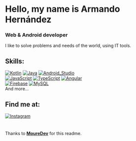 # Hello, my name is Armando Hernández
### Web & Android developer

I like to solve problems and needs of the world, using IT tools.

## Skills:
[![Kotlin](https://img.shields.io/badge/Kotlin-0095D5?style=for-the-badge&logo=kotlin&logoColor=white&labelColor=101010)]()
[![Java](https://img.shields.io/badge/Java-007396?style=for-the-badge&logo=java&logoColor=white&labelColor=101010)]()
[![Android_Studio](https://img.shields.io/badge/Android_Studio-3DDC84?style=for-the-badge&logo=android-studio&logoColor=white&labelColor=101010)]()
</br>
[![JavaScript](https://img.shields.io/badge/JavaScript-F7DF1E?style=for-the-badge&logo=javascript&logoColor=white&labelColor=101010)]()
[![TypeScript](https://img.shields.io/badge/TypeScript-007acc?style=for-the-badge&logo=typescript&logoColor=white&labelColor=101010)]()
[![Angular](https://img.shields.io/badge/Angular-B52E31?style=for-the-badge&logo=angular&logoColor=white&labelColor=101010)]()
</br>
[![Firebase](https://img.shields.io/badge/Firebase-FFCA28?style=for-the-badge&logo=firebase&logoColor=white&labelColor=101010)]()
[![MySQL](https://img.shields.io/badge/MySQL-4479A1?style=for-the-badge&logo=mysql&logoColor=white&labelColor=101010)]()
</br>
And more...

## Find me at:

[![Instagram](https://img.shields.io/badge/Instagram-@harmandohdez-E4405F?style=for-the-badge&logo=instagram&logoColor=white&labelColor=101010)](https://www.instagram.com/harmandohdez/)

#
Thanks to [**MoureDev**](https://mouredev.com) for this readme.
<!---
HarmandoHernandez/HarmandoHernandez is a ✨ special ✨ repository because its `README.md` (this file) appears on your GitHub profile.
You can click the Preview link to take a look at your changes.
--->
